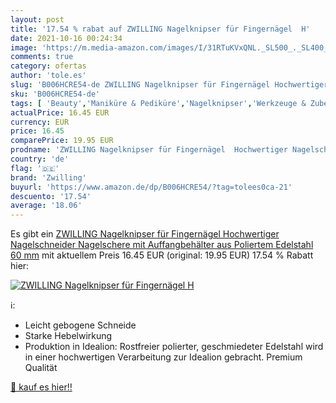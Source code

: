 ```yaml
---
layout: post
title: '17.54 % rabat auf ZWILLING Nagelknipser für Fingernägel  H'
date: 2021-10-16 00:24:34
image: 'https://m.media-amazon.com/images/I/31RTuKVxQNL._SL500_._SL400_.jpg'
comments: true
category: ofertas
author: 'tole.es'
slug: 'B006HCRE54-de ZWILLING Nagelknipser für Fingernägel Hochwertiger...'
sku: 'B006HCRE54-de'
tags: [ 'Beauty','Maniküre & Pediküre','Nagelknipser','Werkzeuge & Zubehör','zwilling', ]
actualPrice: 16.45 EUR
currency: EUR
price: 16.45
comparePrice: 19.95 EUR
prodname: 'ZWILLING Nagelknipser für Fingernägel  Hochwertiger Nagelschneider Nagelschere mit Auffangbehälter aus Poliertem Edelstahl  60 mm'
country: 'de'
flag: '🇩🇪'
brand: 'Zwilling'
buyurl: 'https://www.amazon.de/dp/B006HCRE54/?tag=tolees0ca-21'
descuento: '17.54'
average: '18.06'
---
```


Es gibt ein [ZWILLING Nagelknipser für Fingernägel  Hochwertiger Nagelschneider Nagelschere mit Auffangbehälter aus Poliertem Edelstahl  60 mm](https://www.amazon.de/dp/B006HCRE54/?tag=tolees0ca-21) mit aktuellem Preis 16.45 EUR (original: 19.95 EUR) 17.54 % Rabatt hier:

[![ZWILLING Nagelknipser für Fingernägel  H](https://m.media-amazon.com/images/I/31RTuKVxQNL._SL500_._SL400_.jpg)](https://www.amazon.de/dp/B006HCRE54/?tag=tolees0ca-21)

ℹ️:

- Leicht gebogene Schneide
- Starke Hebelwirkung
- Produktion in Idealion: Rostfreier polierter, geschmiedeter Edelstahl wird in einer hochwertigen Verarbeitung zur Idealion gebracht. Premium Qualität

[🛒 kauf es hier!!](https://www.amazon.de/dp/B006HCRE54/?tag=tolees0ca-21)
